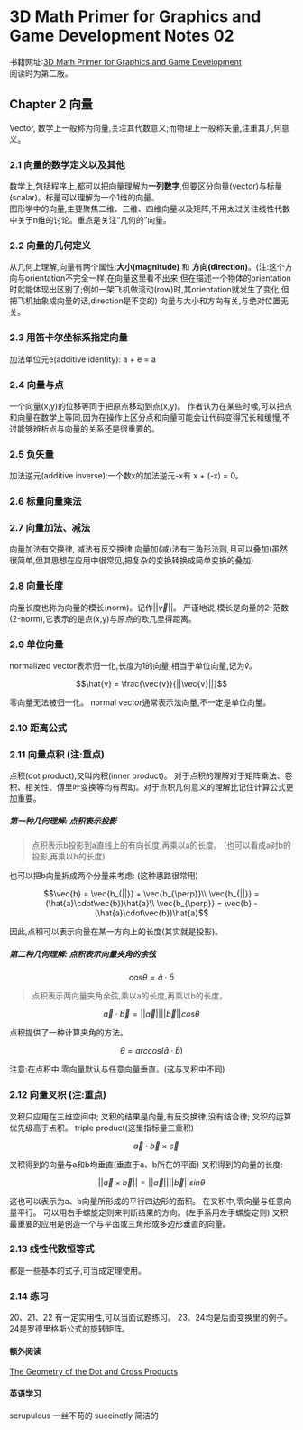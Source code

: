 # 3D Math Primer for Graphics and Game Development Notes 02
书籍网址:[3D Math Primer for Graphics and Game Development](https://gamemath.com/book/)  
阅读时为第二版。  
## Chapter 2 向量  
Vector, 数学上一般称为向量,关注其代数意义;而物理上一般称矢量,注重其几何意义。
### 2.1 向量的数学定义以及其他
数学上,包括程序上,都可以把向量理解为**一列数字**,但要区分向量(vector)与标量(scalar)。标量可以理解为一个1维的向量。  
图形学中的向量,主要聚焦二维、三维、四维向量以及矩阵,不用太过关注线性代数中关于n维的讨论。重点是关注“几何的”向量。  
### 2.2 向量的几何定义  
从几何上理解,向量有两个属性:**大小(magnitude)** 和 **方向(direction)**。(注:这个方向与orientation不完全一样,在向量这里看不出来,但在描述一个物体的orientation时就能体现出区别了;例如一架飞机做滚动(row)时,其orientation就发生了变化,但把飞机抽象成向量的话,direction是不变的)
向量与大小和方向有关,与绝对位置无关。
### 2.3 用笛卡尔坐标系指定向量
加法单位元e(additive identity): a + e = a 
### 2.4 向量与点
一个向量(x,y)的位移等同于把原点移动到点(x,y)。
作者认为在某些时候,可以把点和向量在数学上等同,因为在操作上区分点和向量可能会让代码变得冗长和缓慢,不过能够辨析点与向量的关系还是很重要的。
### 2.5 负矢量
加法逆元(additive inverse):一个数x的加法逆元-x有 x + (-x) = 0。
### 2.6 标量向量乘法
### 2.7 向量加法、减法
向量加法有交换律, 减法有反交换律
向量加(减)法有三角形法则,且可以叠加(虽然很简单,但其思想在应用中很常见,把复杂的变换转换成简单变换的叠加)
### 2.8 向量长度
向量长度也称为向量的模长(norm)。记作$`||\vec{v}||`$。
严谨地说,模长是向量的2-范数(2-norm),它表示的是点(x,y)与原点的欧几里得距离。
### 2.9 单位向量
normalized vector表示归一化,长度为1的向量,相当于单位向量,记为$`\hat{v}`$。  
```math
\hat{v} = \frac{\vec{v}}{||\vec{v}||}
```
零向量无法被归一化。
normal vector通常表示法向量,不一定是单位向量。
### 2.10 距离公式
### 2.11 向量点积 (注:重点)
点积(dot product),又叫内积(inner product)。
对于点积的理解对于矩阵乘法、卷积、相关性、傅里叶变换等均有帮助。对于点积几何意义的理解比记住计算公式更加重要。
##### 第一种几何理解: 点积表示投影
> 点积表示b投影到a直线上的有向长度,再乘以a的长度。
(也可以看成a对b的投影,再乘以b的长度)

也可以把b向量拆成两个分量来考虑: (这种思路很常用)
```math
\vec{b} = \vec{b_{||}} + \vec{b_{\perp}}\\
\vec{b_{||}} = (\hat{a}\cdot\vec{b})\hat{a}\\
\vec{b_{\perp}} = \vec{b} - (\hat{a}\cdot\vec{b})\hat{a}
```
因此,点积可以表示向量在某一方向上的长度(其实就是投影)。
##### 第二种几何理解: 点积表示向量夹角的余弦
```math
cos\theta=\hat{a}\cdot\hat{b}
```
> 点积表示两向量夹角余弦,乘以a的长度,再乘以b的长度。
```math
\vec{a} \cdot \vec{b} = ||\vec{a}||||\vec{b}||cos\theta
```
点积提供了一种计算夹角的方法。
```math
\theta = arccos(\hat{a}\cdot\hat{b})
```
注意:在点积中,零向量默认与任意向量垂直。(这与叉积中不同)
### 2.12 向量叉积 (注:重点)
叉积只应用在三维空间中;
叉积的结果是向量,有反交换律,没有结合律;
叉积的运算优先级高于点积。
triple product(这里指标量三重积)
```math
\quad\vec{a}\cdot\vec{b}\times\vec{c}
```
叉积得到的向量与a和b均垂直(垂直于a、b所在的平面)
叉积得到的向量的长度:
```math
||\vec{a}\times\vec{b}|| = ||\vec{a}||||\vec{b}||sin\theta
```
这也可以表示为a、b向量所形成的平行四边形的面积。
在叉积中,零向量与任意向量平行。
可以用右手螺旋定则来判断结果的方向。(左手系用左手螺旋定则)
叉积最重要的应用是创造一个与平面或三角形或多边形垂直的向量。
### 2.13 线性代数恒等式
都是一些基本的式子,可当成定理使用。
### 2.14 练习
20、21、22 有一定实用性,可以当面试题练习。
23、24均是后面变换里的例子。24是罗德里格斯公式的旋转矩阵。
#### 额外阅读
[The Geometry of the Dot and Cross Products](https://maa.org/sites/default/files/images/upload_library/4/vol6/Dray2/Dray.pdf)


#### 英语学习
scrupulous 一丝不苟的
succinctly 简洁的
